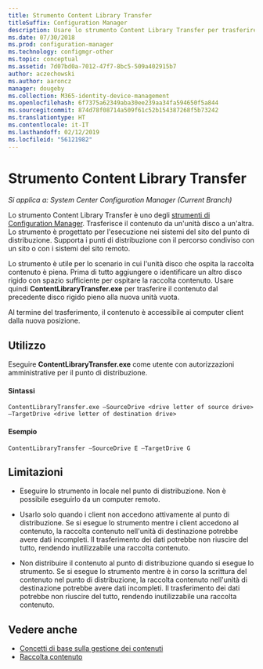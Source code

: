 ```yaml
---
title: Strumento Content Library Transfer
titleSuffix: Configuration Manager
description: Usare lo strumento Content Library Transfer per trasferire il contenuto da un'unità disco a un'altra in un punto di distribuzione di Configuration Manager.
ms.date: 07/30/2018
ms.prod: configuration-manager
ms.technology: configmgr-other
ms.topic: conceptual
ms.assetid: 7d07bd0a-7012-47f7-8bc5-509a402915b7
author: aczechowski
ms.author: aaroncz
manager: dougeby
ms.collection: M365-identity-device-management
ms.openlocfilehash: 6f7375a62349aba30ee239aa34fa594650f5a844
ms.sourcegitcommit: 874d78f08714a509f61c52b154387268f5b73242
ms.translationtype: HT
ms.contentlocale: it-IT
ms.lasthandoff: 02/12/2019
ms.locfileid: "56121982"
---
```

# <a name="content-library-transfer-tool"></a>Strumento Content Library Transfer

*Si applica a: System Center Configuration Manager (Current Branch)*

Lo strumento Content Library Transfer è uno degli [strumenti di Configuration Manager](/sccm/core/support/tools). Trasferisce il contenuto da un'unità disco a un'altra. Lo strumento è progettato per l'esecuzione nei sistemi del sito del punto di distribuzione. Supporta i punti di distribuzione con il percorso condiviso con un sito o con i sistemi del sito remoto.  

Lo strumento è utile per lo scenario in cui l'unità disco che ospita la raccolta contenuto è piena. Prima di tutto aggiungere o identificare un altro disco rigido con spazio sufficiente per ospitare la raccolta contenuto. Usare quindi **ContentLibraryTransfer.exe** per trasferire il contenuto dal precedente disco rigido pieno alla nuova unità vuota.
 
Al termine del trasferimento, il contenuto è accessibile ai computer client dalla nuova posizione.



## <a name="usage"></a>Utilizzo 

Eseguire **ContentLibraryTransfer.exe** come utente con autorizzazioni amministrative per il punto di distribuzione. 

#### <a name="syntax"></a>Sintassi 
`ContentLibraryTransfer.exe –SourceDrive <drive letter of source drive> –TargetDrive <drive letter of destination drive>`

#### <a name="example"></a>Esempio
`ContentLibraryTransfer –SourceDrive E –TargetDrive G`



## <a name="limitations"></a>Limitazioni

- Eseguire lo strumento in locale nel punto di distribuzione. Non è possibile eseguirlo da un computer remoto.  

- Usarlo solo quando i client non accedono attivamente al punto di distribuzione. Se si esegue lo strumento mentre i client accedono al contenuto, la raccolta contenuto nell'unità di destinazione potrebbe avere dati incompleti. Il trasferimento dei dati potrebbe non riuscire del tutto, rendendo inutilizzabile una raccolta contenuto.  

- Non distribuire il contenuto al punto di distribuzione quando si esegue lo strumento. Se si esegue lo strumento mentre è in corso la scrittura del contenuto nel punto di distribuzione, la raccolta contenuto nell'unità di destinazione potrebbe avere dati incompleti. Il trasferimento dei dati potrebbe non riuscire del tutto, rendendo inutilizzabile una raccolta contenuto.



## <a name="see-also"></a>Vedere anche

- [Concetti di base sulla gestione dei contenuti](/sccm/core/plan-design/hierarchy/fundamental-concepts-for-content-management)
- [Raccolta contenuto](/sccm/core/plan-design/hierarchy/the-content-library)
